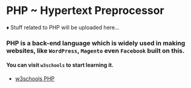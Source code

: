 # PHP ~ Hypertext Preprocessor

♦ Stuff related to PHP will be uploaded here...

### PHP is a back-end language which is widely used in making websites, like `WordPress`, `Magento` even `Facebook` built on this.

#### You can visit `w3schools` to start learning it.

- [w3schools PHP](https://www.w3schools.com/php/)
